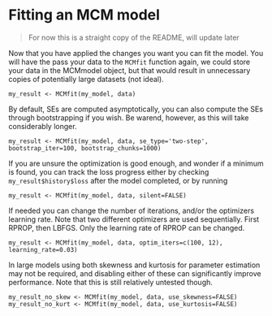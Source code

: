 # Fitting an MCM model
> For now this is a straight copy of the README, will update later

Now that you have applied the changes you want you can fit the model. You will have the pass your data to the `MCMfit` function again, we could store your data in the MCMmodel object, but that would result in unnecessary copies of potentially large datasets (not ideal).
```
my_result <- MCMfit(my_model, data)
```

By default, SEs are computed asymptotically, you can also compute the SEs through bootstrapping if you wish. Be warend, however, as this will take considerably longer.
``` 
my_result <- MCMfit(my_model, data, se_type='two-step', bootstrap_iter=100, bootstrap_chunks=1000)
```

If you are unsure the optimization is good enough, and wonder if a minimum is found, you can track the loss progress either by checking `my_result$history$loss` after the model completed, or by running
``` 
my_result <- MCMfit(my_model, data, silent=FALSE)
```

If needed you can change the number of iterations, and/or the optimizers learning rate. Note that two different optimizers are used sequentially. First RPROP, then LBFGS. Only the learning rate of RPROP can be changed.
``` 
my_result <- MCMfit(my_model, data, optim_iters=c(100, 12), learning_rate=0.03)
```

In large models using both skewness and kurtosis for parameter estimation may not be required, and disabling either of these can significantly improve performance. Note that this is still relatively untested though.
``` 
my_result_no_skew <- MCMfit(my_model, data, use_skewness=FALSE)
my_result_no_kurt <- MCMfit(my_model, data, use_kurtosis=FALSE)
```
